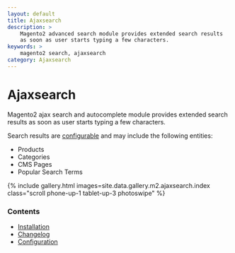 ```yaml
---
layout: default
title: Ajaxsearch
description: >
    Magento2 advanced search module provides extended search results
    as soon as user starts typing a few characters.
keywords: >
    magento2 search, ajaxsearch
category: Ajaxsearch
---
```


# Ajaxsearch

Magento2 ajax search and autocomplete module provides extended search results
as soon as user starts typing a few characters.

Search results are [configurable](configuration/) and may include the following
entities:

 -  Products
 -  Categories
 -  CMS Pages
 -  Popular Search Terms

{% include gallery.html images=site.data.gallery.m2.ajaxsearch.index class="scroll phone-up-1 tablet-up-3 photoswipe" %}

### Contents

 -  [Installation](installation/)
 -  [Changelog](changelog/)
 -  [Configuration](configuration/)
